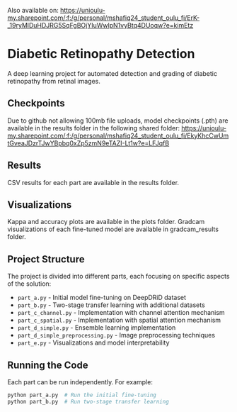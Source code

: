 Also available on:
https://unioulu-my.sharepoint.com/:f:/g/personal/mshafiq24_student_oulu_fi/ErK-_19ryMlDuHDJRG5SqFgBOjYIuWwlpN1vyBtq4DUoqw?e=kimEtz

# Diabetic Retinopathy Detection

A deep learning project for automated detection and grading of diabetic retinopathy from retinal images.

## Checkpoints

Due to github not allowing 100mb file uploads, model checkpoints (.pth) are available in the results folder in the following shared folder:
https://unioulu-my.sharepoint.com/:f:/g/personal/mshafiq24_student_oulu_fi/EkyKhcCwUmtGveaJDzrTJwYBpbq0xZp5zmN9eTAZI-Lt1w?e=LFJqfB

## Results

CSV results for each part are available in the results folder.

## Visualizations

Kappa and accuracy plots are available in the plots folder. Gradcam visualizations of each fine-tuned model are available in gradcam_results folder.

## Project Structure

The project is divided into different parts, each focusing on specific aspects of the solution:

- `part_a.py` - Initial model fine-tuning on DeepDRiD dataset
- `part_b.py` - Two-stage transfer learning with additional datasets
- `part_c_channel.py` - Implementation with channel attention mechanism
- `part_c_spatial.py` - Implementation with spatial attention mechanism
- `part_d_simple.py` - Ensemble learning implementation
- `part_d_simple_preprocessing.py` - Image preprocessing techniques
- `part_e.py` - Visualizations and model interpretability

## Running the Code

Each part can be run independently. For example:

```python
python part_a.py  # Run the initial fine-tuning
python part_b.py  # Run two-stage transfer learning
```
